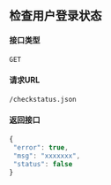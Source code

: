 ## 检查用户登录状态
#### 接口类型
	GET
#### 请求URL
	/checkstatus.json
#### 返回接口
```js
{
 "error": true,
 "msg": "xxxxxxx",
 "status": false
}
```